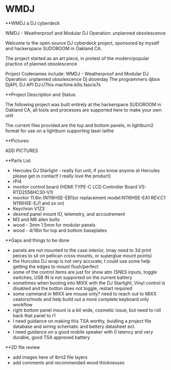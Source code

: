 # WMDJ

**WMDJ a DJ cyberdeck

WMDJ - Weatherproof and Modular DJ 
Operation: unplanned obsolescence 

Welcome to the open source DJ cyberdeck project, sponsored by myself and hackerspace SUDOROOM in Oakland CA.

The project started as an art piece, in protest of the modern/popular practice of planned obsolescence

Project Codenames include:
WMDJ - Weatherproof and Modular DJ 
Operation: unplanned obsolescence 
Dj doomday
The programmers djbox
DjAPI, DJ API 
DJ://7his.machine.kills.fascis7s


**Project Description and Status:

The following project was built entirely at the hackerspace SUDOROOM in Oakland CA, all tools and processes are supported here to make your own unit

The current files provided are the top and bottom panels, in lightburn2 format for use on a lightburn supporting laser laithe

**Pictures:

ADD PICTURES

**Parts List
- Hercules DJ Starlight - really fun unit, if you know anyone at Hercules please get in contact! I really love the product)
- rPi4
- monitor control board (HDMI TYPE-C LCD Controller Board VS-RTD2556HC30-V1)
- monitor 11.6in (N116HSE-EB1(or replacement model:N116HSE-EA1 REV.C1 N116HSE-EJ1 and so on)
- Keychron V1Z3
- desired panel mount IO, telemetry, and accoutrement
- M3 and M6 allen bolts
- wood - 3mm 1.5mm for modular panels
- wood - 4/16in for top and bottom baseplates

**Gaps and things to be done
- panels are not mounted to the case interior, (may need to 3d print peices to sit on  pellican cross mounts, or superglue mount points)
- the Hurcules DJ wrap is not very accurate, I could use some help getting the edges to mount flush/perfect
- some of the control items are just for show atm (SNES inputs, toggle switches, USB IN is not supported on the current battery
- sometimes when booting into MIXX with the DJ Starlight, Vinyl control is disabled and the button does not toggle, restart required
- some cammand in MIXX are mouse only? need to reach out to MIXX ceators/mods and help build out a more complete keyboard only workflow
- right bottom panel mount is a bit wide, cosmetic issue, but need to roll back that panel to r1
- I need guidance on making this TSA worthy, buidling a project file database and wiring schematic and battery datasheet ect.
- I need guidance on a good mobile speaker with 0 latency and very durable, good TSA approved battery

**2D file review
- add images here of lbrn2 file layers 
- add comments and recommended wood thicknesses

